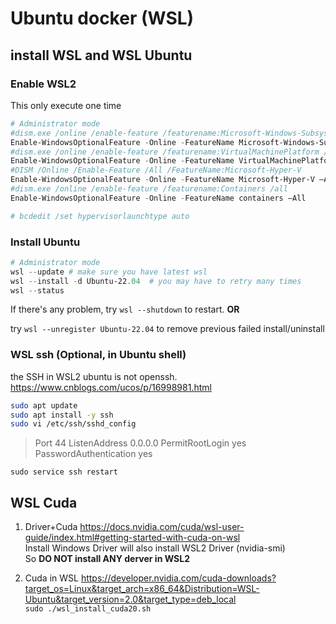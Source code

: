 # Ubuntu docker (WSL)

## install WSL and WSL Ubuntu

### Enable WSL2
This only execute one time  
```powershell
# Administrator mode
#dism.exe /online /enable-feature /featurename:Microsoft-Windows-Subsystem-Linux /all /norestart
Enable-WindowsOptionalFeature -Online -FeatureName Microsoft-Windows-Subsystem-Linux -All
#dism.exe /online /enable-feature /featurename:VirtualMachinePlatform /all /norestart
Enable-WindowsOptionalFeature -Online -FeatureName VirtualMachinePlatform -All
#DISM /Online /Enable-Feature /All /FeatureName:Microsoft-Hyper-V
Enable-WindowsOptionalFeature -Online -FeatureName Microsoft-Hyper-V –All
#dism.exe /online /enable-feature /featurename:Containers /all
Enable-WindowsOptionalFeature -Online -FeatureName containers –All

# bcdedit /set hypervisorlaunchtype auto
```

### Install Ubuntu
```powershell
# Administrator mode
wsl --update # make sure you have latest wsl
wsl --install -d Ubuntu-22.04  # you may have to retry many times
wsl --status

```

If there's any problem, try `wsl --shutdown` to restart.
__OR__

try `wsl --unregister Ubuntu-22.04` to remove previous failed install/uninstall

### WSL ssh  (Optional, in Ubuntu shell)
the SSH in WSL2 ubuntu is not openssh.
https://www.cnblogs.com/ucos/p/16998981.html

```sh
sudo apt update
sudo apt install -y ssh
sudo vi /etc/ssh/sshd_config
```
> Port 44
> ListenAddress 0.0.0.0
> PermitRootLogin yes
> PasswordAuthentication yes

`sudo service ssh restart`

## WSL Cuda  
1. Driver+Cuda
https://docs.nvidia.com/cuda/wsl-user-guide/index.html#getting-started-with-cuda-on-wsl  
Install Windows Driver will also install WSL2 Driver (nvidia-smi)  
So **DO NOT install ANY derver in WSL2**  


2. Cuda in WSL
https://developer.nvidia.com/cuda-downloads?target_os=Linux&target_arch=x86_64&Distribution=WSL-Ubuntu&target_version=2.0&target_type=deb_local  
`sudo ./wsl_install_cuda20.sh`